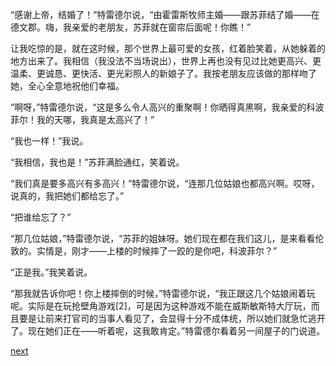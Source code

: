 
“感谢上帝，结婚了！”特雷德尔说，“由霍雷斯牧师主婚——跟苏菲结了婚——在德文郡。嗨，我亲爱的老朋友，苏菲就在窗帘后面呢！你瞧！”

让我吃惊的是，就在这时候，那个世界上最可爱的女孩，红着脸笑着，从她躲着的地方出来了。我相信（我没法不当场说出），世界上再也没有见过比她更高兴、更温柔、更诚恳、更快活、更光彩照人的新娘子了。我按老朋友应该做的那样吻了她，全心全意地祝他们幸福。

“啊呀，”特雷德尔说，“这是多么令人高兴的重聚啊！你晒得真黑啊，我亲爱的科波菲尔！我的天哪，我真是太高兴了！”

“我也一样！”我说。

“我相信，我也是！”苏菲满脸通红，笑着说。

“我们真是要多高兴有多高兴！”特雷德尔说，“连那几位姑娘也都高兴啊。哎呀，说真的，我把她们都给忘了。”

“把谁给忘了？”

“那几位姑娘，”特雷德尔说，“苏菲的姐妹呀。她们现在都在我们这儿，是来看看伦敦的。实情是，刚才——上楼的时候摔了一跤的是你吧，科波菲尔？”

“正是我。”我笑着说。

“那我就告诉你吧！你上楼摔倒的时候，”特雷德尔说，“我正跟这几个姑娘闹着玩呢。实际是在玩抢壁角游戏[2]，可是因为这种游戏不能在威斯敏斯特大厅玩，而且要是让前来打官司的当事人看见了，会显得十分不成体统，所以她们就急忙逃开了。现在她们正在——听着呢，这我敢肯定。”特雷德尔看着另一间屋子的门说道。

[next](page728.md)